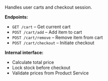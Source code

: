 Handles user carts and checkout session.

**Endpoints:**

- `GET /cart` – Get current cart
- `POST /cart/add` – Add item to cart
- `POST /cart/remove` – Remove item from cart
- `POST /cart/checkout` – Initiate checkout

**Internal interface:**

- Calculate total price
- Lock stock before checkout
- Validate prices from Product Service
